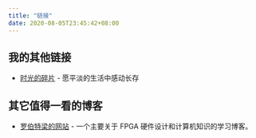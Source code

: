 ```yaml
---
title: "链接"
date: 2020-08-05T23:45:42+08:00
---
```


## 我的其他链接

- [时光的碎片](https://zyxir.github.io/memories/) - 愿平淡的生活中感动长存

## 其它值得一看的博客

- [罗伯特梁的网站](https://www.robertliang.club/) - 一个主要关于 FPGA 硬件设计和计算机知识的学习博客。